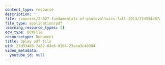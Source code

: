 ```yaml
---
content_type: resource
description: ''
file: /courses/2-627-fundamentals-of-photovoltaics-fall-2013/27d334d87a8204e601b423aea3c48904_PLVjevMsQpQ.pdf
file_type: application/pdf
learning_resource_types: []
ocw_type: OCWFile
resourcetype: Document
title: 3play pdf file
uid: 27d334d8-7a82-04e6-01b4-23aea3c48904
video_metadata:
  youtube_id: null
---
```


